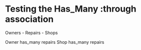# Testing the Has_Many :through association 

Owners - Repairs - Shops

Owner has_many repairs
Shop has_many repairs 

